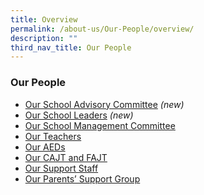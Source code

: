 ```yaml
---
title: Overview
permalink: /about-us/Our-People/overview/
description: ""
third_nav_title: Our People
---
```

### Our People

*   [Our School Advisory Committee](https://staging.d2p7wye1kgnp2o.amplifyapp.com/about-us/Our-People/school-advisory-committee/) _(new)_
*   [Our School Leaders](https://staging.d2p7wye1kgnp2o.amplifyapp.com/about-us/Our-People/our-school-leaders/) _(new)_
*   [Our School Management Committee](https://staging.d2p7wye1kgnp2o.amplifyapp.com/about-us/Our-People/our-school-management-committee/)
*   [Our Teachers](https://staging.d2p7wye1kgnp2o.amplifyapp.com/about-us/Our-People/our-teachers/)
*   [Our AEDs](https://staging.d2p7wye1kgnp2o.amplifyapp.com/about-us/Our-People/allied-educators/)
*   [Our CAJT and FAJT](https://staging.d2p7wye1kgnp2o.amplifyapp.com/about-us/Our-People/contract-adjunct-and-flexi-adjunct-teachers/)
*   [Our Support Staff](https://staging.d2p7wye1kgnp2o.amplifyapp.com/about-us/Our-People/our-support-staff/)
*   [Our Parents’ Support Group](https://staging.d2p7wye1kgnp2o.amplifyapp.com/about-us/Our-People/our-parent-support-group/)